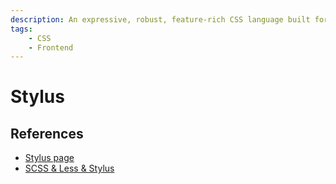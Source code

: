 ```yaml
---
description: An expressive, robust, feature-rich CSS language built for Node.js
tags:
    - CSS
    - Frontend
---
```


# Stylus

## References

- [Stylus page](https://stylus-lang.com)
- [SCSS & Less & Stylus](https://stylus-lang.com/docs/compare.html)
